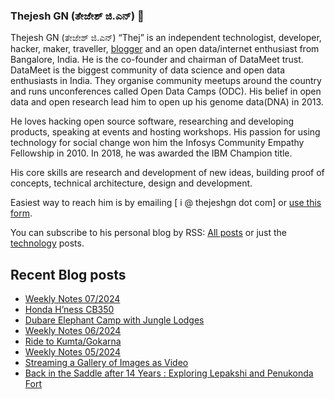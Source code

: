 ### Thejesh GN (ತೇಜೇಶ್ ಜಿ.ಎನ್) 👋

Thejesh GN (ತೇಜೇಶ್ ಜಿ.ಎನ್) “Thej” is an independent technologist, developer, hacker, maker, traveller, [blogger](https://thejeshgn.com/) and an open data/internet enthusiast from Bangalore, India. He is the co-founder and chairman of DataMeet trust. DataMeet is the biggest community of data science and open data enthusiasts in India. They organise community meetups around the country and runs unconferences called Open Data Camps (ODC). His belief in open data and open research lead him to open up his genome data(DNA) in 2013.

He loves hacking open source software, researching and developing products, speaking at events and hosting workshops. His passion for using technology for social change won him the Infosys Community Empathy Fellowship in 2010. In 2018, he was awarded the IBM Champion title.

His core skills are research and development of new ideas, building proof of concepts, technical architecture, design and development.

Easiest way to reach him is by emailing [ i @ thejeshgn dot com] or [use this form](https://thejeshgn.com/contact/).

You can subscribe to his personal blog by RSS: [All posts](https://feeds.thejeshgn.com/thejeshgn) or just the [technology](https://feeds.thejeshgn.com/technology) posts.

## Recent Blog posts
<!-- BLOG-POST-LIST:START -->
- [Weekly Notes 07/2024](https://thejeshgn.com/2024/02/16/weekly-notes-07-2024/)
- [Honda H’ness CB350](https://thejeshgn.com/2024/02/15/honda-hness-cb350/)
- [Dubare Elephant Camp with Jungle Lodges](https://thejeshgn.com/2024/02/13/dubare-elephant-camp-with-jungle-lodges/)
- [Weekly Notes 06/2024](https://thejeshgn.com/2024/02/09/weekly-notes-06-2024/)
- [Ride to Kumta/Gokarna](https://thejeshgn.com/2024/02/05/ride-to-kumta-gokarna/)
- [Weekly Notes 05/2024](https://thejeshgn.com/2024/02/02/weekly-notes-05-2024/)
- [Streaming a Gallery of Images as Video](https://thejeshgn.com/2024/01/30/streaming-a-gallery-of-images-as-video/)
- [Back in the Saddle after 14 Years : Exploring Lepakshi and Penukonda Fort](https://thejeshgn.com/2024/01/29/back-in-the-saddle-after-14-years-exploring-lepakshi-and-penukonda-fort/)
<!-- BLOG-POST-LIST:END -->
